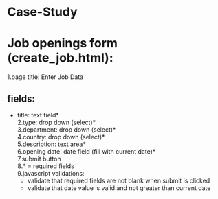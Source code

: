# Case-Study
# Job openings form (create_job.html): 
1.page title: Enter Job Data  

## fields:      
* title: text field*    
2.type: drop down (select)*    
3.department: drop down (select)*      
4.country: drop down (select)*    
5.description: text area*    
6.opening date: date field (fill with current date)*     
7.submit button  
8.* = required fields    
9.javascript validations:       
    - validate that required fields are not blank when submit is clicked
    - validate that date value is valid and not greater than current date

